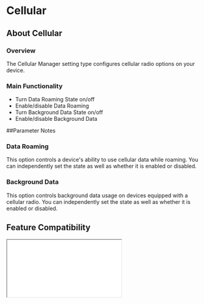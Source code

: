 # Cellular

## About Cellular

### Overview

The Cellular Manager setting type configures cellular radio options on your device. 

### Main Functionality

* Turn Data Roaming State on/off
* Enable/disable Data Roaming
* Turn Background Data State on/off
* Enable/disable Background Data

##Parameter Notes

### Data Roaming
This option controls a device's ability to use cellular data while roaming. You can independently set the state as well as whether it is enabled or disabled.

### Background Data
This option controls background data usage on devices equipped with a cellular radio. You can independently set the state as well as whether it is enabled or disabled.


## Feature Compatibility
<iframe src="compare.html#mx=4.3&csp=CellularMgr&os=All&embed=true"></iframe> 
